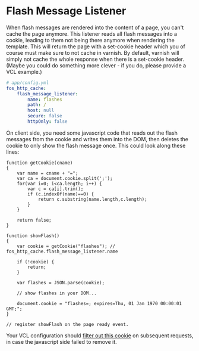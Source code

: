Flash Message Listener
======================

When flash messages are rendered into the content of a page, you can't cache
the page anymore. This listener reads all flash messages into a cookie, leading
to them not being there anymore when rendering the template. This will return
the page with a set-cookie header which you of course must make sure to not
cache in varnish. By default, varnish will simply not cache the whole response
when there is a set-cookie header. (Maybe you could do something more clever -
if you do, please provide a VCL example.)


``` yaml
# app/config.yml
fos_http_cache:
    flash_message_listener:
        name: flashes
        path: /
        host: null
        secure: false
        httpOnly: false
```

On client side, you need some javascript code that reads out the flash messages
from the cookie and writes them into the DOM, then deletes the cookie to only
show the flash message once. This could look along these lines:

```
function getCookie(cname)
{
    var name = cname + "=";
    var ca = document.cookie.split(';');
    for(var i=0; i<ca.length; i++) {
        var c = ca[i].trim();
        if (c.indexOf(name)==0) {
            return c.substring(name.length,c.length);
        }
    }

    return false;
}

function showFlash()
{
    var cookie = getCookie("flashes"); // fos_http_cache.flash_message_listener.name

    if (!cookie) {
        return;
    }

    var flashes = JSON.parse(cookie);

    // show flashes in your DOM...

    document.cookie = "flashes=; expires=Thu, 01 Jan 1970 00:00:01 GMT;";
}

// register showFlash on the page ready event.
```

Your VCL configuration should [filter out this cookie](https://www.varnish-cache.org/trac/wiki/VCLExampleRemovingSomeCookies)
on subsequent requests, in case the javascript side failed to remove it.
